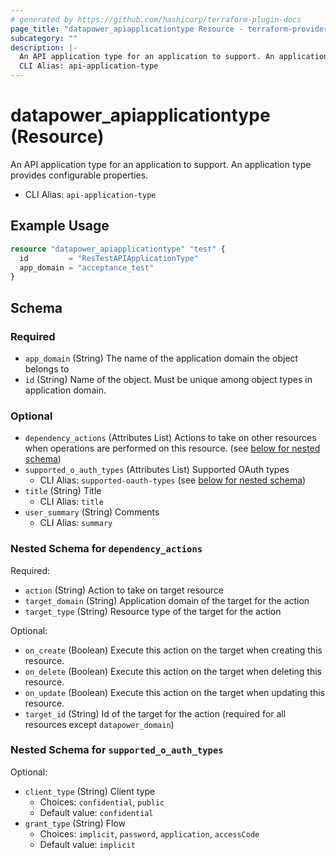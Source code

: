 ```yaml
---
# generated by https://github.com/hashicorp/terraform-plugin-docs
page_title: "datapower_apiapplicationtype Resource - terraform-provider-datapower"
subcategory: ""
description: |-
  An API application type for an application to support. An application type provides configurable properties.
  CLI Alias: api-application-type
---
```


# datapower_apiapplicationtype (Resource)

An API application type for an application to support. An application type provides configurable properties.
  - CLI Alias: `api-application-type`

## Example Usage

```terraform
resource "datapower_apiapplicationtype" "test" {
  id         = "ResTestAPIApplicationType"
  app_domain = "acceptance_test"
}
```

<!-- schema generated by tfplugindocs -->
## Schema

### Required

- `app_domain` (String) The name of the application domain the object belongs to
- `id` (String) Name of the object. Must be unique among object types in application domain.

### Optional

- `dependency_actions` (Attributes List) Actions to take on other resources when operations are performed on this resource. (see [below for nested schema](#nestedatt--dependency_actions))
- `supported_o_auth_types` (Attributes List) Supported OAuth types
  - CLI Alias: `supported-oauth-types` (see [below for nested schema](#nestedatt--supported_o_auth_types))
- `title` (String) Title
  - CLI Alias: `title`
- `user_summary` (String) Comments
  - CLI Alias: `summary`

<a id="nestedatt--dependency_actions"></a>
### Nested Schema for `dependency_actions`

Required:

- `action` (String) Action to take on target resource
- `target_domain` (String) Application domain of the target for the action
- `target_type` (String) Resource type of the target for the action

Optional:

- `on_create` (Boolean) Execute this action on the target when creating this resource.
- `on_delete` (Boolean) Execute this action on the target when deleting this resource.
- `on_update` (Boolean) Execute this action on the target when updating this resource.
- `target_id` (String) Id of the target for the action (required for all resources except `datapower_domain`)


<a id="nestedatt--supported_o_auth_types"></a>
### Nested Schema for `supported_o_auth_types`

Optional:

- `client_type` (String) Client type
  - Choices: `confidential`, `public`
  - Default value: `confidential`
- `grant_type` (String) Flow
  - Choices: `implicit`, `password`, `application`, `accessCode`
  - Default value: `implicit`
